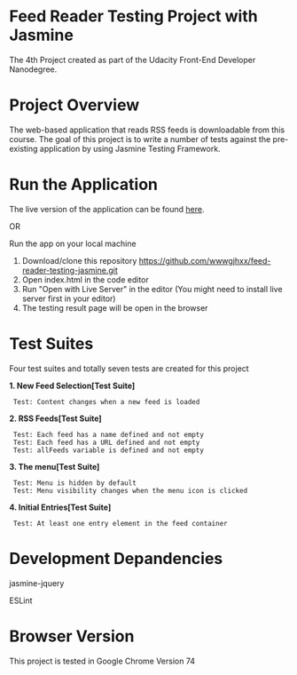 # Feed Reader Testing Project with Jasmine
The 4th Project created as part of the Udacity Front-End Developer Nanodegree.

# Project Overview
The web-based application that reads RSS feeds is downloadable from this course. The goal of this project is to write a number of tests against the pre-existing application by using Jasmine Testing Framework.

# Run the Application
The live version of the application can be found [here](https://ecommsupports.com/demo/FeedReaderTesting/).

OR

Run the app on your local machine
1. Download/clone this repository https://github.com/wwwgjhxx/feed-reader-testing-jasmine.git
2. Open index.html in the code editor
3. Run "Open with Live Server" in the editor (You might need to install live server first in your editor)
4. The testing result page will be open in the browser

# Test Suites
Four test suites and totally seven tests are created for this project

**1. New Feed Selection[Test Suite]**

     Test: Content changes when a new feed is loaded
     
**2. RSS Feeds[Test Suite]**

     Test: Each feed has a name defined and not empty     
     Test: Each feed has a URL defined and not empty     
     Test: allFeeds variable is defined and not empty
     
**3. The menu[Test Suite]**

     Test: Menu is hidden by default
     Test: Menu visibility changes when the menu icon is clicked
     
**4. Initial Entries[Test Suite]**

     Test: At least one entry element in the feed container

# Development Depandencies

   jasmine-jquery
   
   ESLint
   
# Browser Version
  This project is tested in Google Chrome Version 74
   
   


